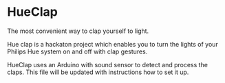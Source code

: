 HueClap
=======

The most convenient way to clap yourself to light.

Hue clap is a hackaton project which enables you to turn the lights of your Philips Hue system on and off with clap gestures.

HueClap uses an Arduino with sound sensor to detect and process the claps. This file will be updated with instructions how to set it up.